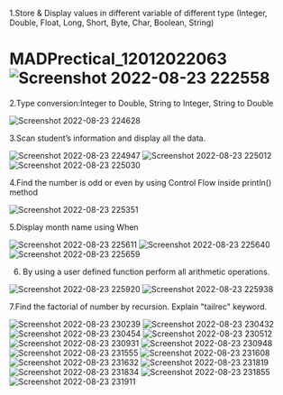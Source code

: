 1.Store & Display values in different variable of different type (Integer, Double, Float, Long, Short, Byte, Char, Boolean, String)

# MADPrectical_12012022063![Screenshot 2022-08-23 222558](https://user-images.githubusercontent.com/110375632/186229310-c72bcac0-60e4-45a6-80f2-525b33d8bd59.png)

2.Type conversion:Integer to Double, String to Integer, String to Double

![Screenshot 2022-08-23 224628](https://user-images.githubusercontent.com/110375632/186229320-166d203f-8983-4b5b-ba1c-4c42e1fb110f.png)

3.Scan student’s information and display all the data.

![Screenshot 2022-08-23 224947](https://user-images.githubusercontent.com/110375632/186229328-46e6cf66-27bb-4c00-a877-db8d9416cafd.png)
![Screenshot 2022-08-23 225012](https://user-images.githubusercontent.com/110375632/186229335-d167fb9b-604a-4cc0-8459-297d2bc06894.png)
![Screenshot 2022-08-23 225030](https://user-images.githubusercontent.com/110375632/186229351-56fcc546-03c4-47a5-a923-d4fcaff0944f.png)

4.Find the number is odd or even by using Control Flow inside println() method

![Screenshot 2022-08-23 225351](https://user-images.githubusercontent.com/110375632/186229358-28b7f783-84f7-4708-aee6-61af273da0aa.png)

5.Display month name using When

![Screenshot 2022-08-23 225611](https://user-images.githubusercontent.com/110375632/186229367-cd9bfc7d-54f4-4282-a776-b82b533f1b59.png)
![Screenshot 2022-08-23 225640](https://user-images.githubusercontent.com/110375632/186229375-b862b168-640f-4ceb-9600-0270283e17e3.png)
![Screenshot 2022-08-23 225659](https://user-images.githubusercontent.com/110375632/186229383-7f26e7d0-5b10-4dc5-85a6-5e770d17cf88.png)

6. By using a user defined function perform all arithmetic operations.

![Screenshot 2022-08-23 225920](https://user-images.githubusercontent.com/110375632/186229391-87356c90-58bb-4012-b78a-1880adccb8b0.png)
![Screenshot 2022-08-23 225938](https://user-images.githubusercontent.com/110375632/186229398-e520d75b-f7f1-49a7-b16b-07bd10c121de.png)

7.Find the factorial of number by recursion. Explain "tailrec" keyword.

![Screenshot 2022-08-23 230239](https://user-images.githubusercontent.com/110375632/186229414-6b383517-c855-4c59-8338-026b93101ce0.png)
![Screenshot 2022-08-23 230432](https://user-images.githubusercontent.com/110375632/186229413-f62ebe50-6dbe-4c6f-85d9-3432048fd575.png)
![Screenshot 2022-08-23 230454](https://user-images.githubusercontent.com/110375632/186229422-c6ff4c00-0c3d-4cc7-afe7-21a57b55ed6b.png)
![Screenshot 2022-08-23 230512](https://user-images.githubusercontent.com/110375632/186229429-db96456a-d1c6-441c-bfcd-5a31897e0d76.png)
![Screenshot 2022-08-23 230931](https://user-images.githubusercontent.com/110375632/186229430-d756600e-90ba-4495-8b78-e380049935ae.png)
![Screenshot 2022-08-23 230948](https://user-images.githubusercontent.com/110375632/186229443-0bda18dd-d7f6-406c-9cdf-783c20dc7a97.png)
![Screenshot 2022-08-23 231555](https://user-images.githubusercontent.com/110375632/186229444-c2ed61f9-cb5d-4bc1-bcab-3ec1e3d6ac89.png)
![Screenshot 2022-08-23 231608](https://user-images.githubusercontent.com/110375632/186229446-1b455290-6cff-41c3-88f0-57858d307c7c.png)
![Screenshot 2022-08-23 231632](https://user-images.githubusercontent.com/110375632/186229453-eeab7ab7-9210-4194-8e4a-dae22712327b.png)
![Screenshot 2022-08-23 231819](https://user-images.githubusercontent.com/110375632/186229466-37449bd6-652d-4348-9a6e-7779fda18163.png)
![Screenshot 2022-08-23 231834](https://user-images.githubusercontent.com/110375632/186229471-6711dc87-02cf-4a8f-9337-8368e94a81f1.png)
![Screenshot 2022-08-23 231855](https://user-images.githubusercontent.com/110375632/186229483-8c602d0d-a15a-4b0f-b7f3-3d0fb0b69d07.png)
![Screenshot 2022-08-23 231911](https://user-images.githubusercontent.com/110375632/186229488-220c3eeb-a551-47bd-903e-dc2a7b98e656.png)
